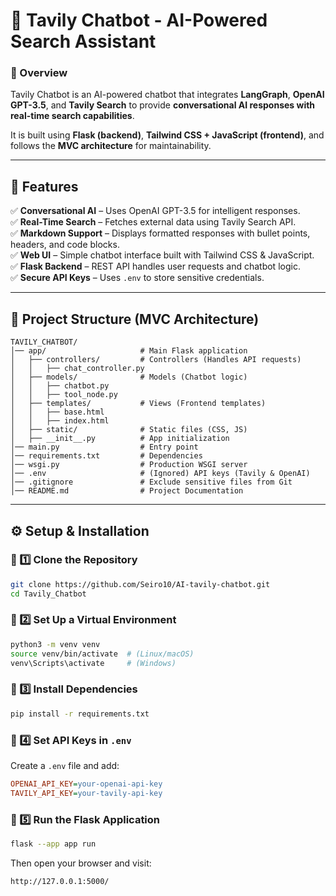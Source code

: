 # **📝 Tavily Chatbot - AI-Powered Search Assistant**  

### **🔹 Overview**  
Tavily Chatbot is an AI-powered chatbot that integrates **LangGraph**, **OpenAI GPT-3.5**, and **Tavily Search** to provide **conversational AI responses with real-time search capabilities**.  

It is built using **Flask (backend)**, **Tailwind CSS + JavaScript (frontend)**, and follows the **MVC architecture** for maintainability.  

---

## **🚀 Features**  
✅ **Conversational AI** – Uses OpenAI GPT-3.5 for intelligent responses.  
✅ **Real-Time Search** – Fetches external data using Tavily Search API.  
✅ **Markdown Support** – Displays formatted responses with bullet points, headers, and code blocks.  
✅ **Web UI** – Simple chatbot interface built with Tailwind CSS & JavaScript.  
✅ **Flask Backend** – REST API handles user requests and chatbot logic.  
✅ **Secure API Keys** – Uses `.env` to store sensitive credentials.  

---

## **📂 Project Structure (MVC Architecture)**
```
TAVILY_CHATBOT/
│── app/                     # Main Flask application
│   ├── controllers/         # Controllers (Handles API requests)
│   │   ├── chat_controller.py 
│   ├── models/              # Models (Chatbot logic)
│   │   ├── chatbot.py        
│   │   ├── tool_node.py     
│   ├── templates/           # Views (Frontend templates)
│   │   ├── base.html     
│   │   ├── index.html    
│   ├── static/              # Static files (CSS, JS)
│   ├── __init__.py          # App initialization
│── main.py                  # Entry point
│── requirements.txt         # Dependencies
│── wsgi.py                  # Production WSGI server
│── .env                     # (Ignored) API keys (Tavily & OpenAI)
│── .gitignore               # Exclude sensitive files from Git
│── README.md                # Project Documentation
```

---

## **⚙️ Setup & Installation**  

### **🔹 1️⃣ Clone the Repository**  
```sh
git clone https://github.com/Seiro10/AI-tavily-chatbot.git
cd Tavily_Chatbot
```

### **🔹 2️⃣ Set Up a Virtual Environment**  
```sh
python3 -m venv venv
source venv/bin/activate  # (Linux/macOS)
venv\Scripts\activate     # (Windows)
```

### **🔹 3️⃣ Install Dependencies**  
```sh
pip install -r requirements.txt
```

### **🔹 4️⃣ Set API Keys in `.env`**  
Create a `.env` file and add:  
```ini
OPENAI_API_KEY=your-openai-api-key
TAVILY_API_KEY=your-tavily-api-key
```

### **🔹 5️⃣ Run the Flask Application**  
```sh
flask --app app run
```
Then open your browser and visit:  
```
http://127.0.0.1:5000/
```
